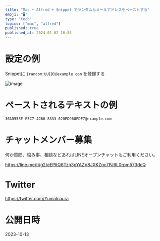 ```yaml
---
title: "Mac + Alfred + Snippet でランダムなメールアドレスをペーストする"
emoji: "🖥"
type: "tech"
topics: ["mac", "alfred"]
published: true
published_at: 2024-01-02 16:53
---
```


# 設定の例

Snippetに `{random:UUID}@example.com` を登録する

![image](https://github.com/YumaInaura/YumaInaura/assets/13635059/7f3420f7-eebf-427c-963b-84172318a32e)


# ペーストされるテキストの例

```
30AD558E-E5C7-4C60-8333-020ED968FDF7@example.com
```


# チャットメンバー募集


何か質問、悩み事、相談などあればLINEオープンチャットもご利用ください。

https://line.me/ti/g2/eEPltQ6Tzh3pYAZV8JXKZqc7PJ6L0rpm573dcQ


# Twitter

https://twitter.com/YumaInaura


# 公開日時

2023-10-13
